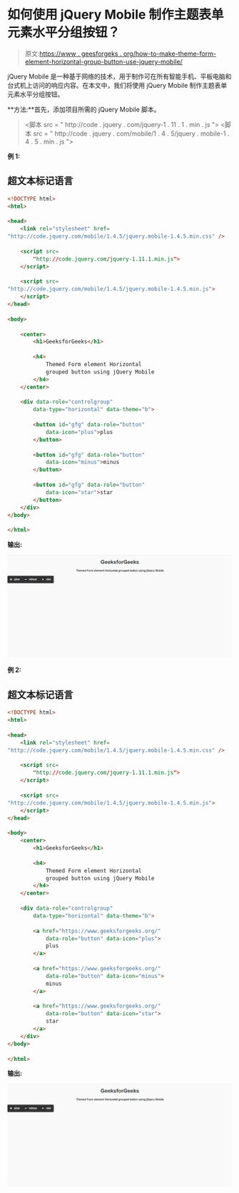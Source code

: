 # 如何使用 jQuery Mobile 制作主题表单元素水平分组按钮？

> 原文:[https://www . geesforgeks . org/how-to-make-theme-form-element-horizontal-group-button-use-jquery-mobile/](https://www.geeksforgeeks.org/how-to-make-themed-form-element-horizontal-grouped-button-using-jquery-mobile/)

jQuery Mobile 是一种基于网络的技术，用于制作可在所有智能手机、平板电脑和台式机上访问的响应内容。在本文中，我们将使用 jQuery Mobile 制作主题表单元素水平分组按钮。

**方法:**首先，添加项目所需的 jQuery Mobile 脚本。

> <link rel="”stylesheet”" href="”http://code.jquery.com/mobile/1.4.5/jquery.mobile-1.4.5.min.css”/">
> <脚本 src = " http://code . jquery . com/jquery-1 . 11 . 1 . min . js "></脚本>
> <脚本 src = " http://code . jquery . com/mobile/1 . 4 . 5/jquery . mobile-1 . 4 . 5 . min . js "></脚本>

**例 1:**

## 超文本标记语言

```html
<!DOCTYPE html>
<html>

<head>
    <link rel="stylesheet" href=
"http://code.jquery.com/mobile/1.4.5/jquery.mobile-1.4.5.min.css" />

    <script src=
        "http://code.jquery.com/jquery-1.11.1.min.js">
    </script>

    <script src=
"http://code.jquery.com/mobile/1.4.5/jquery.mobile-1.4.5.min.js">
    </script>
</head>

<body>

    <center>
        <h1>GeeksforGeeks</h1>

        <h4>
            Themed Form element Horizontal 
            grouped button using jQuery Mobile
        </h4>
    </center>

    <div data-role="controlgroup" 
        data-type="horizontal" data-theme="b">

        <button id="gfg" data-role="button" 
            data-icon="plus">plus
        </button>

        <button id="gfg" data-role="button" 
            data-icon="minus">minus
        </button>

        <button id="gfg" data-role="button" 
            data-icon="star">star
        </button>
    </div>
</body>

</html>
```

**输出:**

![](img/8cfd1cc7eec33a25110108043ca87ca1.png)

**例 2:**

## 超文本标记语言

```html
<!DOCTYPE html>
<html>

<head>
    <link rel="stylesheet" href=
"http://code.jquery.com/mobile/1.4.5/jquery.mobile-1.4.5.min.css" />

    <script src=
        "http://code.jquery.com/jquery-1.11.1.min.js">
    </script>

    <script src=
"http://code.jquery.com/mobile/1.4.5/jquery.mobile-1.4.5.min.js">
    </script>
</head>

<body>
    <center>
        <h1>GeeksforGeeks</h1>

        <h4>
            Themed Form element Horizontal 
            grouped button using jQuery Mobile
        </h4>
    </center>

    <div data-role="controlgroup" 
        data-type="horizontal" data-theme="b">

        <a href="https://www.geeksforgeeks.org/"
            data-role="button" data-icon="plus">
            plus
        </a>

        <a href="https://www.geeksforgeeks.org/"
            data-role="button" data-icon="minus">
            minus
        </a>

        <a href="https://www.geeksforgeeks.org/"
            data-role="button" data-icon="star">
            star
        </a>
    </div>
</body>

</html>
```

**输出:**

![](img/8cfd1cc7eec33a25110108043ca87ca1.png)